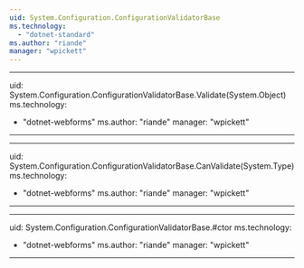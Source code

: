 ```yaml
---
uid: System.Configuration.ConfigurationValidatorBase
ms.technology: 
  - "dotnet-standard"
ms.author: "riande"
manager: "wpickett"
---
```


---
uid: System.Configuration.ConfigurationValidatorBase.Validate(System.Object)
ms.technology: 
  - "dotnet-webforms"
ms.author: "riande"
manager: "wpickett"
---

---
uid: System.Configuration.ConfigurationValidatorBase.CanValidate(System.Type)
ms.technology: 
  - "dotnet-webforms"
ms.author: "riande"
manager: "wpickett"
---

---
uid: System.Configuration.ConfigurationValidatorBase.#ctor
ms.technology: 
  - "dotnet-webforms"
ms.author: "riande"
manager: "wpickett"
---
